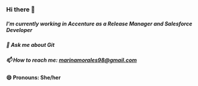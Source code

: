 ### Hi there 👋

##### I'm currently working in Accenture as a Release Manager and Salesforce Developer
##### 💬 Ask me about Git
##### 📫 How to reach me: marinamorales98@gmail.com
#### 😄 Pronouns: She/her
